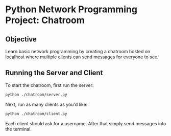 # Python Network Programming Project: Chatroom

## Objective

Learn basic network programming by creating a chatroom hosted on localhost where multiple clients can send messages for everyone to see.

## Running the Server and Client

To start the chatroom, first run the server:

```bash
python ./chatroom/server.py
```

Next, run as many clients as you'd like:

```bash
python ./chatroom/client.py
```

Each client should ask for a username. After that simply send messages into the terminal.
